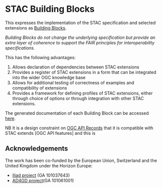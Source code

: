 # STAC Building Blocks 

This expresses the implementation of the STAC specification and selected extensions as [Building Blocks](https://ogcincubator.github.io/bblocks-docs/). 


_Building Blocks do not change the underlying specification but provide an extra layer of coherence to support the FAIR principles for interoperability specifications._

This has the following advantages:

1. Allows declaration of dependencies between STAC extensions
2. Provides a register of STAC extensions in a form that can be integrated into the wider OGC knowledge base
3. Allows for additional testing of correctness of examples and compatibility of extensions
4. Provides a framework for defining profiles of STAC extensions, either through choice of options or through integration with other STAC extensions.

The generated documentation of each Building Block can be accessed [here](https://ogcincubator.github.io/bblocks-stac/).

NB It is a design constraint on [OGC API Records](https://ogcincubator.github.io/bblocks-ogcapi-records) that it is compatible with STAC extends [OGC API features] and this is 

## Acknowledgements

The work has been co-funded by the European Union, Switzerland and the United Kingdom under the Horizon Europe:
* [Iliad project](https://www.ogc.org/initiatives/iliad/) (GA 101037643)
* [AD4GD project](https://www.ogc.org/initiatives/ad4gd/)(GA 101061001)
